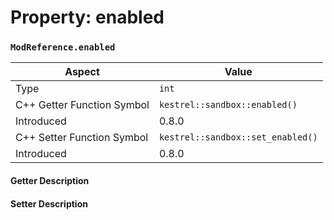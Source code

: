 
# Property: enabled
### `ModReference.enabled`

| Aspect | Value |
| --- | --- |
| Type | `int` |
| C++ Getter Function Symbol | `kestrel::sandbox::enabled()` |
| Introduced | 0.8.0 |
| C++ Setter Function Symbol | `kestrel::sandbox::set_enabled()` |
| Introduced | 0.8.0 |

#### Getter Description

#### Setter Description

